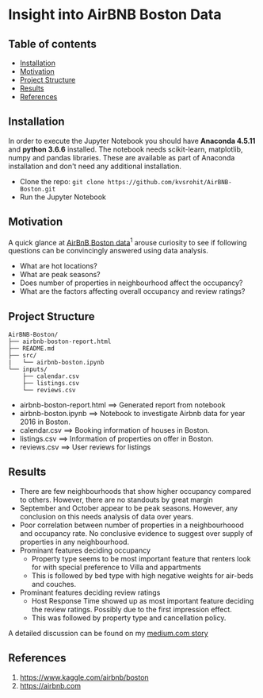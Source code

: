 # Insight into AirBNB Boston Data

## Table of contents

- [Installation](#installation)
- [Motivation](#motivation)
- [Project Structure](#project-structure)
- [Results](#results)
- [References](#references)


## Installation

In order to execute the Jupyter Notebook you should have **Anaconda 4.5.11** and **python 3.6.6** installed. 
The notebook needs scikit-learn, matplotlib, numpy and pandas libraries. These are available as part of Anaconda installation and don't need any additional installation.

- Clone the repo: `git clone https://github.com/kvsrohit/AirBNB-Boston.git`
- Run the Jupyter Notebook

## Motivation
A quick glance at [AirBnB Boston data][1]<sup>1</sup> arouse curiosity to see if following questions can be convincingly answered using data analysis.

- What are hot locations?
- What are peak seasons?
- Does number of properties in neighbourhood affect the occupancy?
- What are the factors affecting overall occupancy and review ratings?

## Project Structure

```text
AirBNB-Boston/
├── airbnb-boston-report.html
├── README.md
├── src/
|   └── airbnb-boston.ipynb
└── inputs/
    ├── calendar.csv
    ├──	listings.csv
    └── reviews.csv
```

- airbnb-boston-report.html ==> Generated report from notebook
- airbnb-boston.ipynb ==> Notebook to investigate Airbnb data for year 2016 in Boston.
- calendar.csv         ==> Booking information of houses in Boston.
- listings.csv         ==> Information of properties on offer in Boston.
- reviews.csv          ==> User reviews for listings 

## Results
- There are few neighbourhoods that show higher occupancy compared to others. However, there are no standouts by great margin
- September and October appear to be peak seasons. However, any conclusion on this needs analysis of data over years.
- Poor correlation between number of properties in a neighbourhoood and occupancy rate. No conclusive evidence to suggest over supply of properties in any neighbourhood.
- Prominant features deciding occupancy
  - Property type seems to be most important feature that renters look for with special preference to Villa and appartments
  - This is followed by bed type with high negative weights for air-beds and couches.
- Prominant features deciding review ratings
  - Host Response Time showed up as most important feature deciding the review ratings. Possibly due to the first impression effect.
  - This was followed by property type and cancellation policy.

A detailed discussion can be found on my [medium.com story](https://medium.com/@khode.rohit/airbnb-hosting-in-boston-d08986371788)

## References
1. https://www.kaggle.com/airbnb/boston 
1. https://airbnb.com

[1]: https://www.kaggle.com/airbnb/boston "AirBnB Boston data @ Keggle"
[2]: https://airbnb.com "Airbnb"
